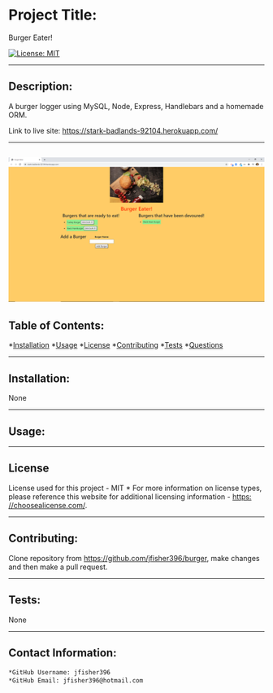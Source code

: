 
  
  # Project Title:

  Burger Eater!

  [![License: MIT](https://img.shields.io/badge/License-MIT-yellow.svg)](https://opensource.org/licenses/MIT)
  
---

  ## Description:

  A burger logger using MySQL, Node, Express, Handlebars and a homemade ORM.
  
  Link to live site: https://stark-badlands-92104.herokuapp.com/
  
  ---
  ![GitHub Logo](/media/burger-eater.png)
  ---

  ## Table of Contents:
  *[Installation](#Installation) 
  *[Usage](#Usage)
  *[License](#License)
  *[Contributing](#Contribution)
  *[Tests](#Tests) 
  *[Questions](#Contact-Information)

---

  ## Installation:

  None

---

  ## Usage:

  

---

  ## License
  License used for this project - MIT
    * For more information on license types, please reference this website
  for additional licensing information - [https: //choosealicense.com/](https://choosealicense.com/).

---

  ## Contributing:

  Clone repository from https://github.com/jfisher396/burger, make changes and then make a pull request.

---

  ## Tests:
  None

---

  ## Contact Information:
    *GitHub Username: jfisher396
    *GitHub Email: jfisher396@hotmail.com
  
